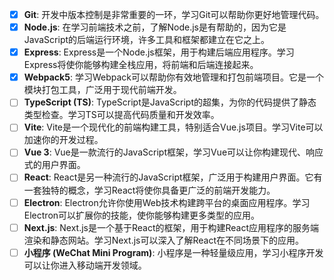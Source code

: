 - [x] **Git**: 开发中版本控制是非常重要的一环，学习Git可以帮助你更好地管理代码。
- [x] **Node.js**: 在学习前端技术之前，了解Node.js是有帮助的，因为它是JavaScript的后端运行环境，许多工具和框架都建立在它之上。
- [x] **Express**: Express是一个Node.js框架，用于构建后端应用程序。学习Express将使你能够构建全栈应用，将前端和后端连接起来。
- [x] **Webpack5**: 学习Webpack可以帮助你有效地管理和打包前端项目。它是一个模块打包工具，广泛用于现代前端开发。
- [ ] **TypeScript (TS)**: TypeScript是JavaScript的超集，为你的代码提供了静态类型检查。学习TS可以提高代码质量和开发效率。
- [ ] **Vite**: Vite是一个现代化的前端构建工具，特别适合Vue.js项目。学习Vite可以加速你的开发过程。
- [ ] **Vue 3**: Vue是一款流行的JavaScript框架，学习Vue可以让你构建现代、响应式的用户界面。
- [ ] **React**: React是另一种流行的JavaScript框架，广泛用于构建用户界面。它有一套独特的概念，学习React将使你具备更广泛的前端开发能力。
- [ ] **Electron**: Electron允许你使用Web技术构建跨平台的桌面应用程序。学习Electron可以扩展你的技能，使你能够构建更多类型的应用。
- [ ] **Next.js**: Next.js是一个基于React的框架，用于构建React应用程序的服务端渲染和静态网站。学习Next.js可以深入了解React在不同场景下的应用。
- [ ] **小程序 (WeChat Mini Program)**: 小程序是一种轻量级应用，学习小程序开发可以让你进入移动端开发领域。